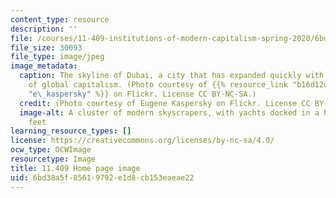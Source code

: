 ```yaml
---
content_type: resource
description: ''
file: /courses/11-409-institutions-of-modern-capitalism-spring-2020/6bd38a5f85619792e1d8cb153eaeae22_11-409s20.jpg
file_size: 30093
file_type: image/jpeg
image_metadata:
  caption: The skyline of Dubai, a city that has expanded quickly with the advent
    of global capitalism. (Photo courtesy of {{% resource_link "b16d12d8-9839-4903-af88-f280cf30273d"
    "e\_kaspersky" %}} on Flickr. License CC BY-NC-SA.)
  credit: (Photo courtesy of Eugene Kaspersky on Flickr. License CC BY-NC-SA.)
  image-alt: A cluster of modern skyscrapers, with yachts docked in a harbor at their
    feet
learning_resource_types: []
license: https://creativecommons.org/licenses/by-nc-sa/4.0/
ocw_type: OCWImage
resourcetype: Image
title: 11.409 Home page image
uid: 6bd38a5f-8561-9792-e1d8-cb153eaeae22
---
```

